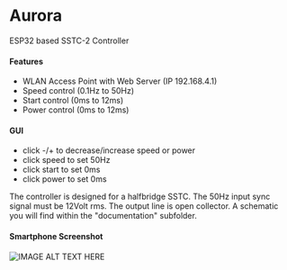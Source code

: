 # Aurora
ESP32 based SSTC-2 Controller
#### Features
* WLAN Access Point with Web Server (IP 192.168.4.1)
* Speed control (0.1Hz to 50Hz)
* Start control (0ms to 12ms)
* Power control (0ms to 12ms)

#### GUI
* click -/+ to decrease/increase speed or power
* click speed to set 50Hz
* click start to set 0ms
* click power to set 0ms

The controller is designed for a halfbridge SSTC. The 50Hz input sync signal must be 12Volt rms. The output line is open collector. A schematic you will find within the "documentation" subfolder.
#### Smartphone Screenshot
![IMAGE ALT TEXT HERE](https://www.dorstel.de/github/Aurora_v1.1.png)
